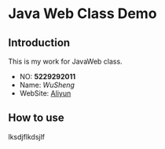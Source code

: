 # Java Web Class Demo

## Introduction
This is my work for JavaWeb class.
- NO: **5229292011**
- Name: *WuSheng*
- WebSite: [Aliyun](http://sss.com/javaweb)


## How to use
lksdjflkdsjlf




